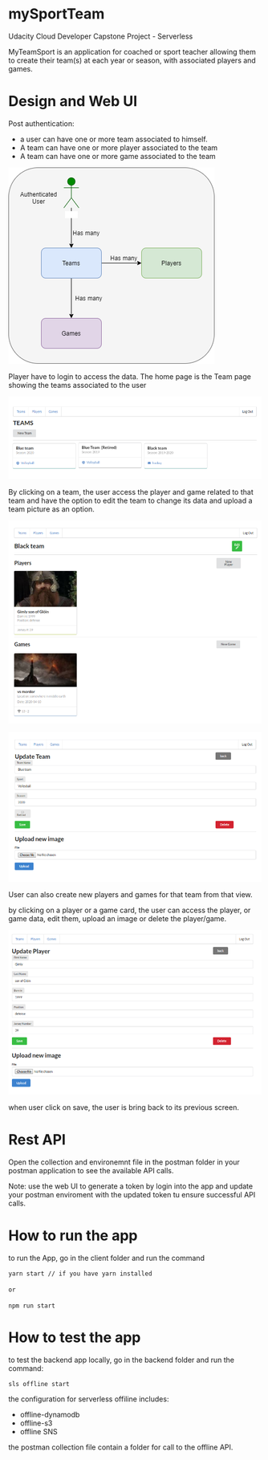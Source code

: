 # mySportTeam
Udacity Cloud Developer Capstone Project - Serverless

MyTeamSport is an application for coached or sport teacher allowing them to create their team(s) at each year or season, with associated players and games.


# Design and Web UI
Post authentication:
- a user can have one or more team associated to himself. 
- A team can have one or more player associated to the team
- A team can have one or more game associated to the team


![Alt text](images/design.png?raw=true "Data Design")

Player have to login to access the data. The home page is the Team page showing the teams associated to the user

![Alt text](images/teams-view.png?raw=true "teams view")

By clicking on a team, the user access the player and game related to that team and have the option to edit the team to change its data and upload a team picture as an option.

![Alt text](images/team-view.png?raw=true "team view")

![Alt text](images/edit-view.png?raw=true "edit team")

User can also create new players and games for that team from that view.

by clicking on a player or a game card, the user can access the player, or game data, edit them, upload an image or delete the player/game.

![Alt text](images/edit-player.png?raw=true "edit player")

when user click on save, the user is bring back to its previous screen.

# Rest API

Open the collection and environemnt file in the postman folder in your postman application to see the available API calls.

Note: use the web UI to generate a token by login into the app and update your postman enviroment with the updated token tu ensure successful API calls.

# How to run the app

to run the App, go in the client folder and run the command

```
yarn start // if you have yarn installed

or

npm run start

```


# How to test the app

to test the backend app locally, go in the backend folder and run the command:


```
sls offline start

```
the configuration for serverless offiline includes:
- offline-dynamodb
- offline-s3
- offline SNS

the postman collection file contain a folder for call to the offline API.